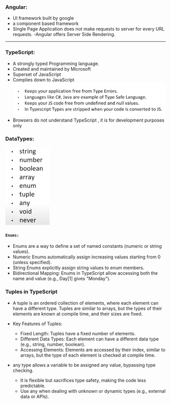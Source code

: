 ### Angular:
- UI framework built by google
- a component based framework 
- Single Page Application does not make requests to server for every URL requests.
-Angular offers Server Side Rendering.
---

### TypeScript:
- A strongly typed Programming language.
- Created and maintained by Microsoft
- Superset of JavaScript
- Complies down to JavaScript
![type safety](image.png)
- Browsers do not understand TypeScript , it is for development purposes only

### DataTypes:
![datatypes](image-1.png)

#### `Enums:`
- Enums are a way to define a set of named constants (numeric or string values).
- Numeric Enums automatically assign increasing values starting from 0 (unless specified).
- String Enums explicitly assign string values to enum members.
- Bidirectional Mapping: Enums in TypeScript allow accessing both the name and value (e.g., Day[1] gives "Monday").

### Tuples in TypeScript
- A tuple is an ordered collection of elements, where each element can have a different type. Tuples are similar to arrays, but the types of their elements are known at compile time, and their sizes are fixed.

- Key Features of Tuples:
    - Fixed Length: Tuples have a fixed number of elements.
    - Different Data Types: Each element can have a different data type (e.g., string, number, boolean).
    - Accessing Elements: Elements are accessed by their index, similar to arrays, but the type of each element is checked at compile time.

- any type allows a variable to be assigned any value, bypassing type checking.
    - It is flexible but sacrifices type safety, making the code less predictable.
    - Use any when dealing with unknown or dynamic types (e.g., external data or APIs).